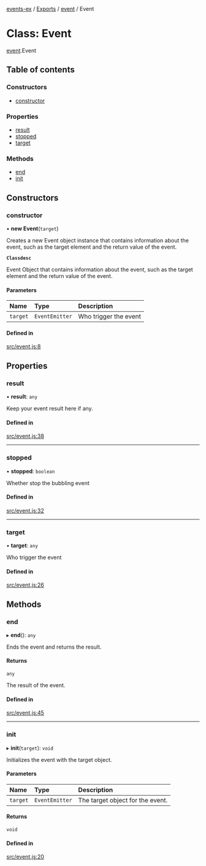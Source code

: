 [events-ex](../README.md) / [Exports](../modules.md) / [event](../modules/event.md) / Event

# Class: Event

[event](../modules/event.md).Event

## Table of contents

### Constructors

- [constructor](event.Event.md#constructor)

### Properties

- [result](event.Event.md#result)
- [stopped](event.Event.md#stopped)
- [target](event.Event.md#target)

### Methods

- [end](event.Event.md#end)
- [init](event.Event.md#init)

## Constructors

### constructor

• **new Event**(`target`)

Creates a new Event object instance that contains information about the event, such as the target element and the return value of the event.

**`Classdesc`**

Event Object that contains information about the event, such as the target element and the return value of the event.

#### Parameters

| Name | Type | Description |
| :------ | :------ | :------ |
| `target` | `EventEmitter` | Who trigger the event |

#### Defined in

[src/event.js:8](https://github.com/snowyu/events-ex.js/blob/892d26d/src/event.js#L8)

## Properties

### result

• **result**: `any`

Keep your event result here if any.

#### Defined in

[src/event.js:38](https://github.com/snowyu/events-ex.js/blob/892d26d/src/event.js#L38)

___

### stopped

• **stopped**: `boolean`

Whether stop the bubbling event

#### Defined in

[src/event.js:32](https://github.com/snowyu/events-ex.js/blob/892d26d/src/event.js#L32)

___

### target

• **target**: `any`

Who trigger the event

#### Defined in

[src/event.js:26](https://github.com/snowyu/events-ex.js/blob/892d26d/src/event.js#L26)

## Methods

### end

▸ **end**(): `any`

Ends the event and returns the result.

#### Returns

`any`

The result of the event.

#### Defined in

[src/event.js:45](https://github.com/snowyu/events-ex.js/blob/892d26d/src/event.js#L45)

___

### init

▸ **init**(`target`): `void`

Initializes the event with the target object.

#### Parameters

| Name | Type | Description |
| :------ | :------ | :------ |
| `target` | `EventEmitter` | The target object for the event. |

#### Returns

`void`

#### Defined in

[src/event.js:20](https://github.com/snowyu/events-ex.js/blob/892d26d/src/event.js#L20)
